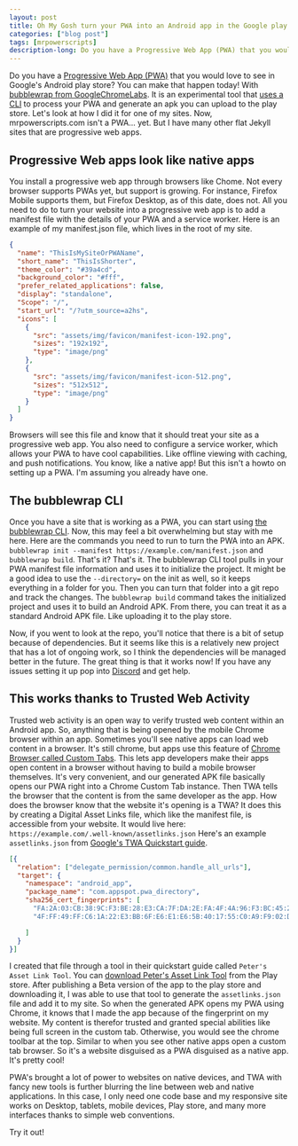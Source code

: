 ```yaml
---
layout: post
title: Oh My Gosh turn your PWA into an Android app in the Google play store
categories: ["blog post"]
tags: [mrpowerscripts]
description-long: Do you have a Progressive Web App (PWA) that you would love to see in Google's Android play store? You can make that happen today! With bubblewrap from GoogleChromeLabs. It is an experimental tool that uses a CLI to process your PWA and generate an apk you can upload to the play store. Let's look at how I did it for one of my sites. Now, mrpowerscripts.com isn't a PWA... yet. But I have many other flat Jekyll sites that are progressive web apps. 
---
```


Do you have a [Progressive Web App (PWA)](https://en.wikipedia.org/wiki/Progressive_web_application) that you would love to see in Google's Android play store? You can make that happen today! With [bubblewrap from GoogleChromeLabs](https://github.com/GoogleChromeLabs/bubblewrap). It is an experimental tool that [uses a CLI](https://github.com/GoogleChromeLabs/bubblewrap/tree/master/packages/cli) to process your PWA and generate an apk you can upload to the play store. Let's look at how I did it for one of my sites. Now, mrpowerscripts.com isn't a PWA... yet. But I have many other flat Jekyll sites that are progressive web apps.

## Progressive Web apps look like native apps

You install a progressive web app through browsers like Chome. Not every browser supports PWAs yet, but support is growing. For instance, Firefox Mobile supports them, but Firefox Desktop, as of this date, does not. All you need to do to turn your website into a progressive web app is to add a manifest file with the details of your PWA and a service worker. Here is an example of my manifest.json file, which lives in the root of my site.

```json
{
  "name": "ThisIsMySiteOrPWAName",
  "short_name": "ThisIsShorter",
  "theme_color": "#39a4cd",
  "background_color": "#fff",
  "prefer_related_applications": false,
  "display": "standalone",
  "Scope": "/",
  "start_url": "/?utm_source=a2hs",
  "icons": [
    {
      "src": "assets/img/favicon/manifest-icon-192.png",
      "sizes": "192x192",
      "type": "image/png"
    },
    {
      "src": "assets/img/favicon/manifest-icon-512.png",
      "sizes": "512x512",
      "type": "image/png"
    }
  ]
}
```

Browsers will see this file and know that it should treat your site as a progressive web app. You also need to configure a service worker, which allows your PWA to have cool capabilities. Like offline viewing with caching, and push notifications. You know, like a native app! But this isn't a howto on setting up a PWA. I'm assuming you already have one.

## The bubblewrap CLI

Once you have a site that is working as a PWA, you can start using [the bubblewrap CLI](https://github.com/GoogleChromeLabs/bubblewrap/tree/master/packages/cli). Now, this may feel a bit overwhelming but stay with me here. Here are the commands you need to run to turn the PWA into an APK. `bubblewrap init --manifest https://example.com/manifest.json` and `bubblewrap build`. That's it? That's it. The bubblewrap CLI tool pulls in your PWA manifest file information and uses it to initialize the project. It might be a good idea to use the `--directory=` on the init as well, so it keeps everything in a folder for you. Then you can turn that folder into a git repo and track the changes. The `bubblewrap build` command takes the initialized project and uses it to build an Android APK. From there, you can treat it as a standard Android APK file. Like uploading it to the play store.

Now, if you went to look at the repo, you'll notice that there is a bit of setup because of dependencies. But it seems like this is a relatively new project that has a lot of ongoing work, so I think the dependencies will be managed better in the future. The great thing is that it works now! If you have any issues setting it up pop into [Discord](https://bit.ly/mrps-discord) and get help.

## This works thanks to Trusted Web Activity

Trusted web activity is an open way to verify trusted web content within an Android app. So, anything that is being opened by the mobile Chrome browser within an app. Sometimes you'll see native apps can load web content in a browser. It's still chrome, but apps use this feature of [Chrome Browser called Custom Tabs](https://developers.google.com/web/android/custom-tabs/implementation-guide). This lets app developers make their apps open content in a browser without having to build a mobile browser themselves. It's very convenient, and our generated APK file basically opens our PWA right into a Chrome Custom Tab instance. Then TWA tells the browser that the content is from the same developer as the app. How does the browser know that the website it's opening is a TWA? It does this by creating a Digital Asset Links file, which like the manifest file, is accessible from your website. It would live here: `https://example.com/.well-known/assetlinks.json` Here's an example `assetlinks.json` from [Google's TWA Quickstart guide](https://developers.google.com/web/android/trusted-web-activity/quick-start#creating-your-asset-link-file).  

```json
[{
  "relation": ["delegate_permission/common.handle_all_urls"],
  "target": {
    "namespace": "android_app",
    "package_name": "com.appspot.pwa_directory",
    "sha256_cert_fingerprints": [
      "FA:2A:03:CB:38:9C:F3:BE:28:E3:CA:7F:DA:2E:FA:4F:4A:96:F3:BC:45:2C:08:A2:16:A1:5D:FD:AB:46:BC:9D",
      "4F:FF:49:FF:C6:1A:22:E3:BB:6F:E6:E1:E6:5B:40:17:55:C0:A9:F9:02:D9:BF:28:38:0B:AE:A7:46:A0:61:8C"

    ]
  }
}]
```

I created that file through a tool in their quickstart guide called `Peter's Asset Link Tool`. You can [download Peter's Asset Link Tool](https://play.google.com/store/apps/details?id=dev.conn.assetlinkstool&hl=en) from the Play store. After publishing a Beta version of the app to the play store and downloading it, I was able to use that tool to generate the `assetlinks.json` file and add it to my site. So when the generated APK opens my PWA using Chrome, it knows that I made the app because of the fingerprint on my website. My content is therefor trusted and granted special abilities like being full screen in the custom tab. Otherwise, you would see the chrome toolbar at the top. Similar to when you see other native apps open a custom tab browser. So it's a website disguised as a PWA disguised as a native app. It's pretty cool!

PWA's brought a lot of power to websites on native devices, and TWA with fancy new tools is further blurring the line between web and native applications. In this case, I only need one code base and my responsive site works on Desktop, tablets, mobile devices, Play store, and many more interfaces thanks to simple web conventions.

Try it out!

